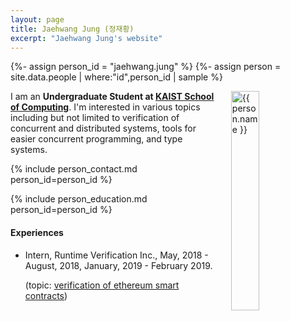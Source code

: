 ```yaml
---
layout: page
title: Jaehwang Jung (정재황)
excerpt: "Jaehwang Jung's website"
---
```


{%- assign person_id = "jaehwang.jung" %}
{%- assign person = site.data.people | where:"id",person_id | sample %}

<img align="right" style="width: 30%; padding-left: 3%;" src="{{ site.baseurl}}/assets/jaehwang.jung.jpg" alt="{{ person.name }}">

I am an **Undergraduate Student at [KAIST School of Computing](https://cs.kaist.ac.kr)**.
I'm interested in various topics including but not limited to verification of
concurrent and distributed systems, tools for easier concurrent programming,
and type systems.

{% include person_contact.md person_id=person_id %}

{% include person_education.md person_id=person_id %}


#### Experiences

- Intern, Runtime Verification Inc., May, 2018 - August, 2018, January, 2019 - February 2019.

  (topic: [verification of ethereum smart contracts](https://github.com/runtimeverification/verified-smart-contracts))
